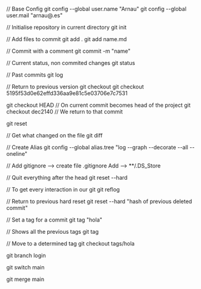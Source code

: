 // Base Config
git config --global user.name "Arnau"
git config --global user.mail "arnau@.es"

// Initialise repository in current directory
git init


// Add files to commit
git add .
git add name.md


// Commit with a comment
git commit -m "name"


// Current status, non commited changes
git status


// Past commits
git log


// Return to previous version
git checkout 
git checkout 5195f53d0e62effd336aa9e81c5e03706e7c7531

git checkout HEAD // On current commit becomes head of the project
git checkout dec2140 // We return to that commit

git reset


// Get what changed on the file
git diff


// Create Alias
git config --global alias.tree "log --graph --decorate --all --oneline"

// Add gitignore
--> create file .gitignore
Add --> **/.DS_Store 


// Quit everything after the head
git reset --hard

// To get every interaction in our git
git reflog

// Return to previous hard reset
git reset --hard "hash of previous deleted commit"


// Set a tag for a commit
git tag "hola"


// Shows all the previous tags
git tag 


// Move to a determined tag
git checkout tags/hola 

git branch login

git switch main

git merge main